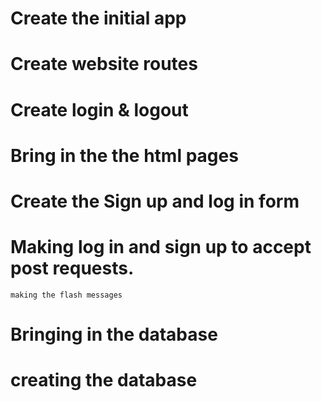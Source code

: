 # Create the initial app

# Create website routes

# Create login & logout

# Bring in the the html pages

# Create the Sign up and log in form

# Making log in and sign up to accept post requests.
    making the flash messages

# Bringing in the database

# creating the database
